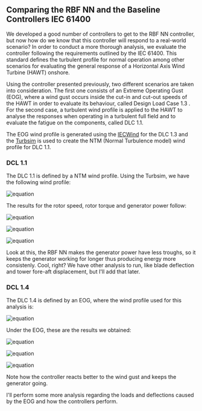 ## Comparing the RBF NN and the Baseline Controllers IEC 61400

We developed a good number of controllers to get to the RBF NN controller, but now how do we know that this controller will respond to a real-world scenario?
In order to conduct a more thorough analysis, we evaluate the controller following the requirements outlined by the IEC 61400. This standard defines the turbulent profile for normal operation among other scenarios for evaluating the general response of a Horizontal Axis Wind Turbine (HAWT) onshore.

Using the controller presented previously, two different scenarios are taken into consideration. The first one consists of an Extreme Operating Gust (EOG), where a wind gust occurs inside the cut-in and cut-out speeds of the HAWT in order to evaluate its behaviour, called Design Load Case 1.3 . For the second case, a turbulent wind profile is applied to the HAWT to analyse the responses when operating in a turbulent full field and to evaluate the fatigue on the components, called DLC 1.1.

The EOG wind profile is generated using the [IECWind](https://www.nrel.gov/wind/nwtc/iecwind.html) for the DLC 1.3 and the [Turbsim](https://www.nrel.gov/wind/nwtc/turbsim.html) is used to create the NTM (Normal Turbulence model) wind profile for DLC 1.1.

### DCL 1.1

The DLC 1.1 is defined by a NTM wind profile. Using the Turbsim, we have the following wind profile:

![equation](https://raw.githubusercontent.com/borgestassio/Wind-Turbine-Control/master/Comparing%20Controllers/images/NTM.PNG "NTM profile")


The results for the rotor speed, rotor torque and generator power follow:

![equation](https://raw.githubusercontent.com/borgestassio/Wind-Turbine-Control/master/Comparing%20Controllers/images/rot_rbfxpid.png "NTM profile")

![equation](https://raw.githubusercontent.com/borgestassio/Wind-Turbine-Control/master/Comparing%20Controllers/images/tor_rbfxpid.png "NTM profile")

![equation](https://raw.githubusercontent.com/borgestassio/Wind-Turbine-Control/master/Comparing%20Controllers/images/gen_rbfxpid.png "NTM profile")


Look at this, the RBF NN makes the generator power have less troughs, so it keeps the generator working for longer thus producing energy more consistenly.
Cool, right? We have other analysis to run, like blade deflection and tower fore-aft displacement, but I'll add that later.


### DCL 1.4

The DLC 1.4 is defined by an EOG, where the wind profile used for this analysis is:

![equation](https://raw.githubusercontent.com/borgestassio/Wind-Turbine-Control/master/Comparing%20Controllers/images/EOG.PNG "NTM profile")


Under the EOG, these are the results we obtained:

![equation](https://raw.githubusercontent.com/borgestassio/Wind-Turbine-Control/master/Comparing%20Controllers/images/rot_rbfxpid_eog.png "EOG profile")

![equation](https://raw.githubusercontent.com/borgestassio/Wind-Turbine-Control/master/Comparing%20Controllers/images/tor_rbfxpid_eog.png "EOG profile")

![equation](https://raw.githubusercontent.com/borgestassio/Wind-Turbine-Control/master/Comparing%20Controllers/images/gen_rbfxpid_eog.png "EOG profile")

Note how the controller reacts better to the wind gust and keeps the generator going.

I'll perform some more analysis regarding the loads and deflections caused by the EOG and how the controllers perform.
